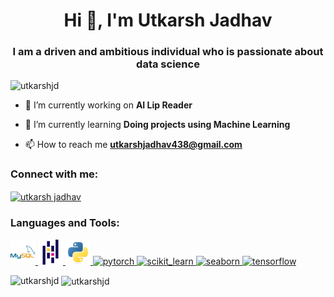 <h1 align="center">Hi 👋, I'm Utkarsh Jadhav</h1>
<h3 align="center">I am a driven and ambitious individual who is passionate about data science</h3>

<p align="left"> <img src="https://komarev.com/ghpvc/?username=utkarshjd&label=Profile%20views&color=0e75b6&style=flat" alt="utkarshjd" /> </p>

- 🔭 I’m currently working on **AI Lip Reader**

- 🌱 I’m currently learning **Doing projects using Machine Learning**

- 📫 How to reach me **utkarshjadhav438@gmail.com**

<h3 align="left">Connect with me:</h3>
<p align="left">
<a href="https://linkedin.com/in/utkarsh jadhav" target="blank"><img align="center" src="https://raw.githubusercontent.com/rahuldkjain/github-profile-readme-generator/master/src/images/icons/Social/linked-in-alt.svg" alt="utkarsh jadhav" height="30" width="40" /></a>
</p>

<h3 align="left">Languages and Tools:</h3>
<p align="left"> <a href="https://www.mysql.com/" target="_blank" rel="noreferrer"> <img src="https://raw.githubusercontent.com/devicons/devicon/master/icons/mysql/mysql-original-wordmark.svg" alt="mysql" width="40" height="40"/> </a> <a href="https://pandas.pydata.org/" target="_blank" rel="noreferrer"> <img src="https://raw.githubusercontent.com/devicons/devicon/2ae2a900d2f041da66e950e4d48052658d850630/icons/pandas/pandas-original.svg" alt="pandas" width="40" height="40"/> </a> <a href="https://www.python.org" target="_blank" rel="noreferrer"> <img src="https://raw.githubusercontent.com/devicons/devicon/master/icons/python/python-original.svg" alt="python" width="40" height="40"/> </a> <a href="https://pytorch.org/" target="_blank" rel="noreferrer"> <img src="https://www.vectorlogo.zone/logos/pytorch/pytorch-icon.svg" alt="pytorch" width="40" height="40"/> </a> <a href="https://scikit-learn.org/" target="_blank" rel="noreferrer"> <img src="https://upload.wikimedia.org/wikipedia/commons/0/05/Scikit_learn_logo_small.svg" alt="scikit_learn" width="40" height="40"/> </a> <a href="https://seaborn.pydata.org/" target="_blank" rel="noreferrer"> <img src="https://seaborn.pydata.org/_images/logo-mark-lightbg.svg" alt="seaborn" width="40" height="40"/> </a> <a href="https://www.tensorflow.org" target="_blank" rel="noreferrer"> <img src="https://www.vectorlogo.zone/logos/tensorflow/tensorflow-icon.svg" alt="tensorflow" width="40" height="40"/> </a> </p>

<p><img align="left" src="https://github-readme-stats.vercel.app/api/top-langs?username=utkarshjd&show_icons=true&locale=en&layout=compact" alt="utkarshjd" /></p>

<p>&nbsp;<img align="center" src="https://github-readme-stats.vercel.app/api?username=utkarshjd&show_icons=true&locale=en" alt="utkarshjd" /></p>
